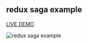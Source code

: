 
## redux saga example
[LIVE DEMO](https://dongnguyenvie.github.io/reactjs-redux-saga-example)

![redux saga example](https://cdn-images-1.medium.com/max/1600/1*QERgzuzphdQz4e0fNs1CFQ.gif)